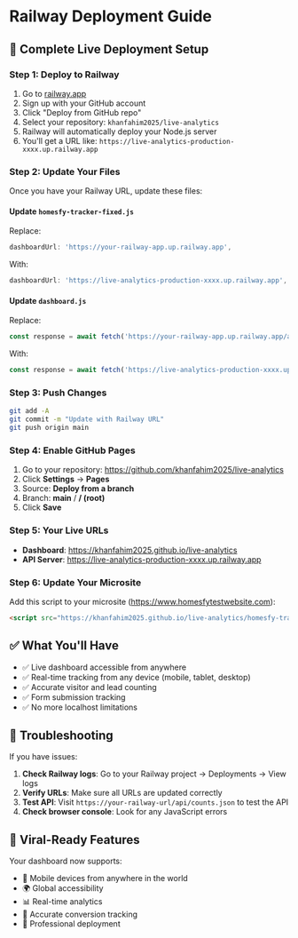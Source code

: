 # Railway Deployment Guide

## 🚀 Complete Live Deployment Setup

### Step 1: Deploy to Railway

1. Go to [railway.app](https://railway.app)
2. Sign up with your GitHub account
3. Click "Deploy from GitHub repo"
4. Select your repository: `khanfahim2025/live-analytics`
5. Railway will automatically deploy your Node.js server
6. You'll get a URL like: `https://live-analytics-production-xxxx.up.railway.app`

### Step 2: Update Your Files

Once you have your Railway URL, update these files:

#### Update `homesfy-tracker-fixed.js`
Replace:
```javascript
dashboardUrl: 'https://your-railway-app.up.railway.app',
```
With:
```javascript
dashboardUrl: 'https://live-analytics-production-xxxx.up.railway.app',
```

#### Update `dashboard.js`
Replace:
```javascript
const response = await fetch('https://your-railway-app.up.railway.app/api/counts.json');
```
With:
```javascript
const response = await fetch('https://live-analytics-production-xxxx.up.railway.app/api/counts.json');
```

### Step 3: Push Changes

```bash
git add -A
git commit -m "Update with Railway URL"
git push origin main
```

### Step 4: Enable GitHub Pages

1. Go to your repository: https://github.com/khanfahim2025/live-analytics
2. Click **Settings** → **Pages**
3. Source: **Deploy from a branch**
4. Branch: **main** / **/ (root)**
5. Click **Save**

### Step 5: Your Live URLs

- **Dashboard**: https://khanfahim2025.github.io/live-analytics
- **API Server**: https://live-analytics-production-xxxx.up.railway.app

### Step 6: Update Your Microsite

Add this script to your microsite (https://www.homesfytestwebsite.com):

```html
<script src="https://khanfahim2025.github.io/live-analytics/homesfy-tracker-fixed.js"></script>
```

## ✅ What You'll Have

- ✅ Live dashboard accessible from anywhere
- ✅ Real-time tracking from any device (mobile, tablet, desktop)
- ✅ Accurate visitor and lead counting
- ✅ Form submission tracking
- ✅ No more localhost limitations

## 🔧 Troubleshooting

If you have issues:

1. **Check Railway logs**: Go to your Railway project → Deployments → View logs
2. **Verify URLs**: Make sure all URLs are updated correctly
3. **Test API**: Visit `https://your-railway-url/api/counts.json` to test the API
4. **Check browser console**: Look for any JavaScript errors

## 📱 Viral-Ready Features

Your dashboard now supports:
- 📱 Mobile devices from anywhere in the world
- 🌍 Global accessibility
- 📊 Real-time analytics
- 🎯 Accurate conversion tracking
- 🚀 Professional deployment
